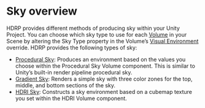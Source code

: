 # Sky overview

HDRP provides different methods of producing sky within your Unity Project. You can choose which sky type to use for each [Volume](Volumes.html) in your Scene by altering the Sky Type property in the Volume’s [Visual Environment](Visual-Environment.html) override. HDRP provides the following types of sky:

   - [Procedural Sky](Procedural-Sky.html): Produces an environment based on the values you choose within the Procedural Sky Volume component. This is similar to Unity’s built-in render pipeline procedural sky.
   - [Gradient Sky](Gradient-Sky.html): Renders a simple sky with three color zones for the top, middle, and bottom sections of the sky.
   - [HDRI Sky](HDRI-Sky.html): Constructs a sky environment based on a cubemap texture you set within the HDRI Volume component.

